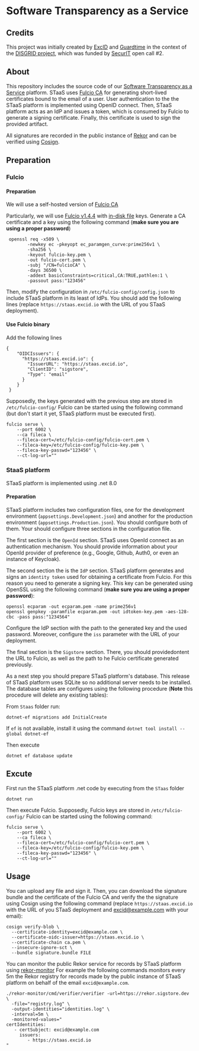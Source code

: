 # Software Transparency as a Service

## Credits
This project was initially created by [ExcID](https://excid.io) and [Guardtime](https://guardtime.com/)
in the context of the [DISGRID project](https://excid-io.github.io/discgrid/), which was funded by
[SecurIT](https://securit-project.eu/) open call #2. 

## About
This repository includes the source code of our [Software Transparency as a Service](https://staas.excid.io/) platform. 
STaaS uses [Fulcio CA](https://github.com/excid-io/discgrid-dev.git) for generating short-lived certificates
bound to the email of a user. User authentication to the the STaaS platform is implemented
using OpenID connect. Then, STaaS platform acts as an IdP and issues a token, which is 
consumed by Fulcio to generate a signing certificate. Finally, this certificate is used
to sign the provided artifact.

All signatures are recorded in the public instance of [Rekor](https://rekor.sigstore.dev)
and can be verified using [Cosign](https://docs.sigstore.dev/signing/quickstart).

## Preparation
### Fulcio
#### Preparation
We will use a self-hosted version of [Fulcio CA](https://github.com/excid-io/discgrid-dev.git)

Particularly, we will use [Fulcio v1.4.4](https://github.com/sigstore/fulcio/releases/tag/v1.4.4)
with [in-disk file](https://github.com/sigstore/fulcio/blob/main/docs/setup.md#on-disk-file) keys. Generate a 
CA certificate and a key using the following command (**make sure you are using a proper password**)

```
 openssl req -x509 \
        -newkey ec -pkeyopt ec_paramgen_curve:prime256v1 \
        -sha256 \
        -keyout fulcio-key.pem \
        -out fulcio-cert.pem \
        -subj "/CN=fulcioCA" \
        -days 36500 \
        -addext basicConstraints=critical,CA:TRUE,pathlen:1 \
        -passout pass:"123456"
```

Then,  modify the configuration in `/etc/fulcio-config/config.json` to include STaaS
platform in its least of IdPs. You should add the following lines (replace 
`https://staas.excid.io` with the URL of you STaaS deployment).

#### Use Fulcio binary
Add the following lines
```
{
    "OIDCIssuers": {
      "https://staas.excid.io": {
        "IssuerURL": "https://staas.excid.io",
        "ClientID": "sigstore",
        "Type": "email"
      }
    }
 }
 ```

Supposedly, the keys generated with the previous step are
stored in `/etc/fulcio-config/` Fulcio can be started using the 
following command (but don't start it yet, STaaS platform
must be executed first). 

```
fulcio serve \
    --port 6002 \
    --ca fileca \
    --fileca-cert=/etc/fulcio-config/fulcio-cert.pem \
    --fileca-key=/etc/fulcio-config/fulcio-key.pem \
    --fileca-key-passwd="123456" \
    --ct-log-url=""
```

### StaaS platform
STaaS platform is implemented using .net 8.0

#### Preparation
STaaS platform includes two configuration files, one for the development environment (`appsettings.Development.json`)
and another for the production environment (`appsettings.Production.json`). You should configure both
of them. Your should configure three sections in the configuration file.

The first section is the `OpenId` section. STaaS uses OpenId connect as an authentication mechanism.
You should provide information about your OpenId provider of preference (e.g., Google, Github, Auth0, or even
an instance of Keycloak).

The second section the is the `IdP` section. STaaS platform generates and signs an `identity token`
used for obtaining a certificate from Fulcio. For this reason you need to generate a signing key.
This key can be generated using OpenSSL using the following command (**make sure you are using a proper password**):

```
openssl ecparam -out ecparam.pem -name prime256v1
openssl genpkey -paramfile ecparam.pem -out idtoken-key.pem -aes-128-cbc -pass pass:"1234564"
```

Configure the IdP section with the path to the generated key and the used password. Moreover,
configure the `iss` parameter with the URL of your deployment. 

The final section is the `Sigstore` section. There, you should providedontent the URL to 
Fulcio, as well as the path to he Fulcio certificate generated previously. 

As a next step you should prepare STaaS platform's database. This release of STaaS
platform uses SQLite so no additional server needs to be installed. The database
tables are configures using the following procedure (**Note** this procedure will delete 
any existing tables):

From `Staas` folder run:

```
dotnet-ef migrations add InitialCreate
```

If `ef` is not available, install it using  the command `dotnet tool install --global dotnet-ef`

Then execute

```
dotnet ef database update
```


## Excute
First run the STaaS platform .net code by executing from the `STaas` folder

```
dotnet run
```
Then execute Fulcio. Supposedly, Fulcio keys are
stored in `/etc/fulcio-config/` Fulcio can be started using the 
following command:

```
fulcio serve \
    --port 6002 \
    --ca fileca \
    --fileca-cert=/etc/fulcio-config/fulcio-cert.pem \
    --fileca-key=/etc/fulcio-config/fulcio-key.pem \
    --fileca-key-passwd="123456" \
    --ct-log-url=""
```

## Usage
You can upload any file and sign it. Then, you can download the signature bundle and
the certificate of the Fulcio CA and verify the the signature using Cosign using the 
following command  (replace `https://staas.excid.io` with the URL of you STaaS deployment
and excid@example.com with your email):

```
cosign verify-blob \
  --certificate-identity=excid@example.com \
  --certificate-oidc-issuer=https://staas.excid.io \
  --certificate-chain ca.pem \
  --insecure-ignore-sct \
  --bundle signature.bundle FILE
```

You can monitor the public Rekor service for records by STaaS platform 
using [rekor-monitor](https://github.com/sigstore/rekor-monitor)
For example the following commands monitors every 5m the Rekor registry for records made 
by the public instance of STaaS platform on behalf of the email `excid@example.com`.

```
./rekor-monitor/cmd/verifier/verifier -url=https://rekor.sigstore.dev \
  -file="registry.log" \
  -output-identities="identities.log" \
  -interval=5m \
  -monitored-values="
certIdentities:
   - certSubject: excid@example.com
     issuers: 
        - https://staas.excid.io 
" 
```
